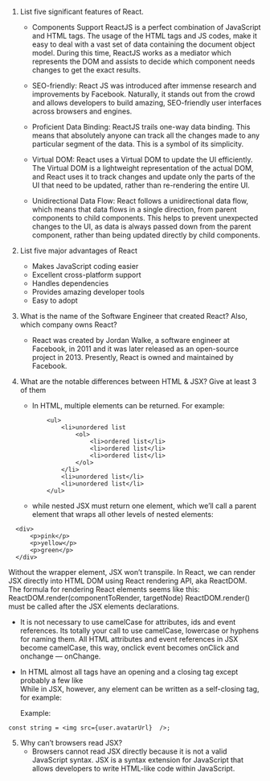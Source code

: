 1. List five significant features of React.

   - Components Support
     ReactJS is a perfect combination of JavaScript and HTML tags. The usage of the HTML tags and JS codes, make it easy to deal with a vast set of data containing the document object model. During this time, ReactJS works as a mediator which represents the DOM and assists to decide which component needs changes to get the exact results.

   - SEO-friendly: React JS was introduced after immense research and improvements by Facebook. Naturally, it stands out from the crowd and allows developers to build amazing, SEO-friendly user interfaces across browsers and engines.

   - Proficient Data Binding: ReactJS trails one-way data binding. This means that absolutely anyone can track all the changes made to any particular segment of the data. This is a symbol of its simplicity.

   - Virtual DOM: React uses a Virtual DOM to update the UI efficiently. The Virtual DOM is a lightweight representation of the actual DOM, and React uses it to track changes and update only the parts of the UI that need to be updated, rather than re-rendering the entire UI.

   - Unidirectional Data Flow: React follows a unidirectional data flow, which means that data flows in a single direction, from parent components to child components. This helps to prevent unexpected changes to the UI, as data is always passed down from the parent component, rather than being updated directly by child components.

2. List five major advantages of React

   - Makes JavaScript coding easier
   - Excellent cross-platform support
   - Handles dependencies
   - Provides amazing developer tools
   - Easy to adopt

3. What is the name of the Software Engineer that created React? Also, which company owns React?

   - React was created by Jordan Walke, a software engineer at Facebook, in 2011 and it was later released as an open-source project in 2013. Presently, React is owned and maintained by Facebook.

4. What are the notable differences between HTML & JSX? Give at least 3 of them

   - In HTML, multiple elements can be returned.
     For example:

     ```
         <ul>
             <li>unordered list
                 <ol>
                     <li>ordered list</li>
                     <li>ordered list</li>
                     <li>ordered list</li>
                 </ol>
             </li>
             <li>unordered list</li>
             <li>unordered list</li>
         </ul>
     ```

   - while nested JSX must return one element, which we’ll call a parent element that wraps all other levels of nested elements:

```
  <div>
      <p>pink</p>
      <p>yellow</p>
      <p>green</p>
  </div>
```

Without the wrapper element, JSX won’t transpile. In React, we can render JSX directly into HTML DOM using React rendering API, aka ReactDOM. The formula for rendering React elements seems like this:
ReactDOM.render(componentToRender, targetNode)
ReactDOM.render() must be called after the JSX elements declarations.

- It is not necessary to use camelCase for attributes, ids and event references. Its totally your call to use camelCase, lowercase or hyphens for naming them.
  All HTML attributes and event references in JSX become camelCase, this way, onclick event becomes onClick and onchange — onChange.

- In HTML almost all tags have an opening and a closing tag except probably a few like <br/>
  While in JSX, however, any element can be written as a self-closing tag, for example: <div/>
  Example:

```
const string = <img src={user.avatarUrl}  />;

```

5. Why can’t browsers read JSX?
   - Browsers cannot read JSX directly because it is not a valid JavaScript syntax. JSX is a syntax extension for JavaScript that allows developers to write HTML-like code within JavaScript.
